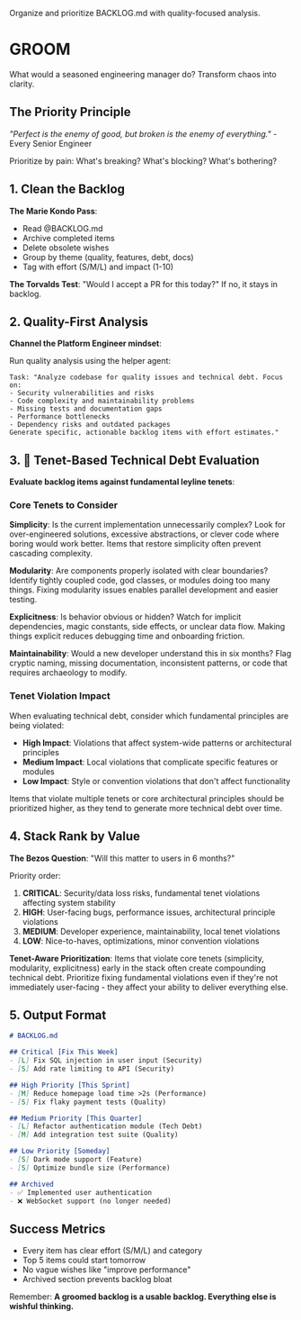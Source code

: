 Organize and prioritize BACKLOG.md with quality-focused analysis.

# GROOM

What would a seasoned engineering manager do? Transform chaos into clarity.

## The Priority Principle

*"Perfect is the enemy of good, but broken is the enemy of everything."* - Every Senior Engineer

Prioritize by pain: What's breaking? What's blocking? What's bothering?

## 1. Clean the Backlog

**The Marie Kondo Pass**:
- Read @BACKLOG.md
- Archive completed items
- Delete obsolete wishes
- Group by theme (quality, features, debt, docs)
- Tag with effort (S/M/L) and impact (1-10)

**The Torvalds Test**: "Would I accept a PR for this today?" If no, it stays in backlog.

## 2. Quality-First Analysis

**Channel the Platform Engineer mindset**:

Run quality analysis using the helper agent:
```
Task: "Analyze codebase for quality issues and technical debt. Focus on:
- Security vulnerabilities and risks
- Code complexity and maintainability problems
- Missing tests and documentation gaps
- Performance bottlenecks
- Dependency risks and outdated packages
Generate specific, actionable backlog items with effort estimates."
```

## 3. 🎯 Tenet-Based Technical Debt Evaluation

**Evaluate backlog items against fundamental leyline tenets**:

### Core Tenets to Consider

**Simplicity**: Is the current implementation unnecessarily complex? Look for over-engineered solutions, excessive abstractions, or clever code where boring would work better. Items that restore simplicity often prevent cascading complexity.

**Modularity**: Are components properly isolated with clear boundaries? Identify tightly coupled code, god classes, or modules doing too many things. Fixing modularity issues enables parallel development and easier testing.

**Explicitness**: Is behavior obvious or hidden? Watch for implicit dependencies, magic constants, side effects, or unclear data flow. Making things explicit reduces debugging time and onboarding friction.

**Maintainability**: Would a new developer understand this in six months? Flag cryptic naming, missing documentation, inconsistent patterns, or code that requires archaeology to modify.

### Tenet Violation Impact

When evaluating technical debt, consider which fundamental principles are being violated:
- **High Impact**: Violations that affect system-wide patterns or architectural principles
- **Medium Impact**: Local violations that complicate specific features or modules
- **Low Impact**: Style or convention violations that don't affect functionality

Items that violate multiple tenets or core architectural principles should be prioritized higher, as they tend to generate more technical debt over time.

## 4. Stack Rank by Value

**The Bezos Question**: "Will this matter to users in 6 months?"

Priority order:
1. **CRITICAL**: Security/data loss risks, fundamental tenet violations affecting system stability
2. **HIGH**: User-facing bugs, performance issues, architectural principle violations
3. **MEDIUM**: Developer experience, maintainability, local tenet violations
4. **LOW**: Nice-to-haves, optimizations, minor convention violations

**Tenet-Aware Prioritization**:
Items that violate core tenets (simplicity, modularity, explicitness) early in the stack often create compounding technical debt. Prioritize fixing fundamental violations even if they're not immediately user-facing - they affect your ability to deliver everything else.

## 5. Output Format

```markdown
# BACKLOG.md

## Critical [Fix This Week]
- [L] Fix SQL injection in user input (Security)
- [S] Add rate limiting to API (Security)

## High Priority [This Sprint]
- [M] Reduce homepage load time >2s (Performance)
- [S] Fix flaky payment tests (Quality)

## Medium Priority [This Quarter]
- [L] Refactor authentication module (Tech Debt)
- [M] Add integration test suite (Quality)

## Low Priority [Someday]
- [S] Dark mode support (Feature)
- [S] Optimize bundle size (Performance)

## Archived
- ✅ Implemented user authentication
- ❌ WebSocket support (no longer needed)
```

## Success Metrics

- Every item has clear effort (S/M/L) and category
- Top 5 items could start tomorrow
- No vague wishes like "improve performance"
- Archived section prevents backlog bloat

Remember: **A groomed backlog is a usable backlog. Everything else is wishful thinking.**